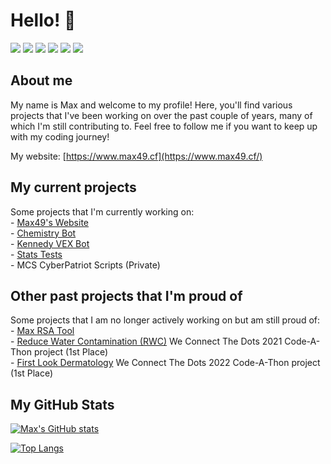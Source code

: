 # Hello! 👋
![](https://img.shields.io/badge/OS-Linux-informational?style=flat&logo=Linux&logoColor=white&color=2bbc8a)
![](https://img.shields.io/badge/Shell-Bash-informational?style=flat&logo=GNUBash&logoColor=white&color=2bbc8a)
![](https://img.shields.io/badge/Editor-VSCode-informational?style=flat&logo=VisualStudioCode&logoColor=white&color=2bbc8a)
![](https://img.shields.io/badge/Cloud-Azure-informational?style=flat&logo=MicrosoftAzure&logoColor=white&color=2bbc8a)
![](https://img.shields.io/badge/Code-Python-informational?style=flat&logo=Python&logoColor=white&color=2bbc8a)
![](https://img.shields.io/badge/Code-Powershell-informational?style=flat&logo=Powershell&logoColor=white&color=2bbc8a)

## About me
My name is Max and welcome to my profile! Here, you'll find various projects that I've been working on over the past couple of years, many of which I'm still contributing to. Feel free to follow me if you want to keep up with my coding journey!

My website: [https://www.max49.cf](https://www.max49.cf/)

## My current projects
Some projects that I'm currently working on:<br />
    - [Max49's Website](https://www.github.com/max-49/max49-website)<br />
    - [Chemistry Bot](https://www.github.com/max-49/chembot)<br />
    - [Kennedy VEX Bot](https://www.github.com/max-49/kennedyvexbot)<br />
    - [Stats Tests](https://www.github.com/max-49/stats-tests)<br />
    - MCS CyberPatriot Scripts (Private)<br />

## Other past projects that I'm proud of
Some projects that I am no longer actively working on but am still proud of:<br />
    - [Max RSA Tool](https://github.com/max-49/maxrsatool)<br />
    - [Reduce Water Contamination (RWC)](https://github.com/max-49/rwc-wctd-2021-final) We Connect The Dots 2021 Code-A-Thon project (1st Place)<br />
    - [First Look Dermatology](https://github.com/max-49/wctd-2022) We Connect The Dots 2022 Code-A-Thon project (1st Place)<br />

## My GitHub Stats
[![Max's GitHub stats](https://github-readme-stats.vercel.app/api?username=max-49&count_private=true&show_icons=true&theme=dark)](https://github.com/anuraghazra/github-readme-stats)<a/>

[![Top Langs](https://github-readme-stats.vercel.app/api/top-langs/?username=max-49&layout=compact&theme=dark)](https://github.com/anuraghazra/github-readme-stats)
